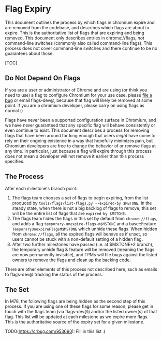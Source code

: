 # Flag Expiry

This document outlines the process by which flags in chromium expire and are
removed from the codebase, and describes which flags are about to expire. This
is the authoritative list of flags that are expiring and being removed. This
document only describes entries in chrome://flags, *not* command-line switches
(commonly also called command-line flags). This process does not cover
command-line switches and there continue to be no guarantees about those.

[TOC]

## Do Not Depend On Flags

If you are a user or administrator of Chrome and are using (or think you need to
use) a flag to configure Chromium for your use case, please [file a bug] or
email flags-dev@, because that flag will likely be removed at some point. If you
are a chromium developer, please carry on using flags as normal :)

Flags have never been a supported configuration surface in Chromium, and we have
never guaranteed that any specific flag will behave consistently or even
continue to exist. This document describes a process for removing flags that
have been around for long enough that users *might* have come to rely on their
ongoing existence in a way that hopefully minimizes pain, but Chromium
developers are free to change the behavior of or remove flags at any time. In
particular, just because a flag will expire through this process does not mean a
developer will not remove it earlier than this process specifies.

## The Process

After each milestone's branch point:

1. The flags team chooses a set of flags to begin expiring, from the list
   produced by `tools/flags/list-flags.py --expired-by $MSTONE`. In the steady
   state, when there is not a big backlog of flags to remove, this set will be
   the entire list of flags that are `expired-by $MSTONE`.
2. The flags team hides the flags in this set by default from `chrome://flags`,
   and adds a flag `temporary-unexpire-flags-m$MSTONE` and a base::Feature
   `TemporaryUnexpireFlagsM$MSTONE` which unhide these flags. When hidden from
   `chrome://flags`, all the expired flags will behave as if unset, so users
   cannot be stuck with a non-default setting of a hidden flag.
3. After two further milestones have passed (i.e. at $MSTONE+2 branch), the
   temporary unhide flag & feature will be removed (meaning the flags are now
   permanently invisible), and TPMs will file bugs against the listed owners to
   remove the flags and clean up the backing code.

There are other elements of this process not described here, such as emails to
flags-dev@ tracking the status of the process.

## The Set

In M78, the following flags are being hidden as the second step of this process.
If you are using one of these flags for some reason, please get in touch with
the flags team (via flags-dev@) and/or the listed owner(s) of that flag. This
list will be updated at each milestone as we expire more flags. This is the
authoritative source of the expiry set for a given milestone.

TODO(https://crbug.com/953690): Fill in this list :)

[file a bug]: https://new.crbug.com
